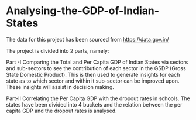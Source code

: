 # Analysing-the-GDP-of-Indian-States
The data for this project has been sourced from  https://data.gov.in/

The project is divided into 2 parts, namely:

Part -I
Comparing the Total and Per Capita GDP of Indian States via sectors and sub-sectors to see the contribution of each sector
in the GSDP (Gross State Domestic Product).
This is then used to generate insights for each state as to which sector and within it sub-sector can be improved upon.
These insights will assist in decision making.

Part-II
Correlating the Per Capita GDP with the dropout rates in schools.
The states have been divided into 4 buckets and the relation between the per capita GDP and the dropout rates is analysed.
